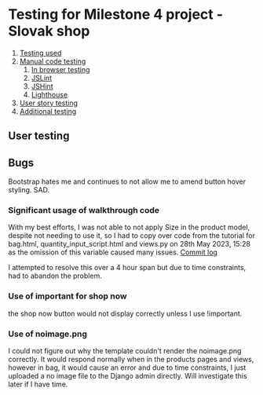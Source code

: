 # Testing for Milestone 4 project - Slovak shop 

1. [Testing used](#testing-used)
2. [Manual code testing](#manual-code-testing)
    1. [In browser testing](#in-browser-testing)
    2. [JSLint](#jslint)
    3. [JSHint](#jshint)
    4. [Lighthouse](#lighthouse)
3. [User story testing](#user-testing)
4. [Additional testing](#additional-testing)


## User testing


## Bugs

Bootstrap hates me and continues to not allow me to amend button hover styling. SAD.

### Significant usage of walkthrough code

With my best efforts, I was not able to not apply Size in the product model, despite not needing to use it, so I had to copy over code from the tutorial for bag.html, quantity_input_script.html and views.py on 28th May 2023, 15:28 as the omission of this variable caused many issues. [Commit log](https://github.com/mutkovicova/milestone-4-project/commit/eb505f3e9d87589e0668ea1bfbc325491253f0a0)

I attempted to resolve this over a 4 hour span but due to time constraints, had to abandon the problem.

### Use of important for shop now

the shop now button would not display correctly unless I use !important. 

### Use of noimage.png

I could not figure out why the template couldn't render the noimage.png correctly. It would respond normally when in the products pages and views, however in bag, it would cause an error and due to time constraints, I just uploaded a no image file to the Django admin directly. Will investigate this later if I have time.